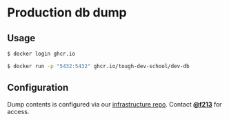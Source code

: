 # Production db dump


## Usage

```sh
$ docker login ghcr.io

$ docker run -p "5432:5432" ghcr.io/tough-dev-school/dev-db
```

## Configuration

Dump contents is configured via our [infrastructure repo](https://github.com/tough-dev-school/infrastructure/tree/master/roles/pg_master/templates/anonymous_dump). Contact [**@f213**](https://github.com/f213) for access.
